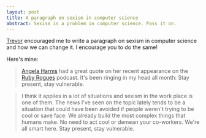 ```yaml
---
layout: post
title: A paragraph on sexism in computer science
abstract: Sexism is a problem in computer science. Pass it on.
---
```


[Trevor](http://trevmex.com/post/21644536045/a-paragraph-on-sexism-in-computer-science) encouraged me to write a paragraph on sexism in computer science and how we can change it. I encourage you to do the same!

Here's mine:

> [Angela Harms](http://angelaharms.com/) had a great quote on her recent
> appearance on the [Ruby
> Rogues](http://rubyrogues.com/049-rr-agile-communication-with-angela-harms/)
> podcast. It's been ringing in my head all month: Stay present, stay
> vulnerable.

> I think it applies in a lot of situations and sexism in the work place is one
> of them. The news I've seen on the topic lately tends to be a situation that
> could have been avoided if people weren't trying to be cool or save face.
> We already build the most complex things that humans make. No need to act
> cool or demean your co-workers. We're all smart here. Stay present, stay
> vulnerable.

